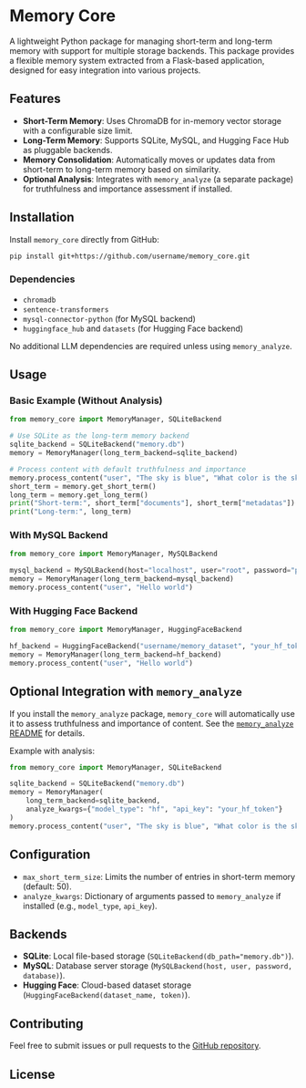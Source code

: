 # Memory Core

A lightweight Python package for managing short-term and long-term memory with support for multiple storage backends. This package provides a flexible memory system extracted from a Flask-based application, designed for easy integration into various projects.

## Features
- **Short-Term Memory**: Uses ChromaDB for in-memory vector storage with a configurable size limit.
- **Long-Term Memory**: Supports SQLite, MySQL, and Hugging Face Hub as pluggable backends.
- **Memory Consolidation**: Automatically moves or updates data from short-term to long-term memory based on similarity.
- **Optional Analysis**: Integrates with `memory_analyze` (a separate package) for truthfulness and importance assessment if installed.

## Installation

Install `memory_core` directly from GitHub:

```bash
pip install git+https://github.com/username/memory_core.git
```

### Dependencies
- `chromadb`
- `sentence-transformers`
- `mysql-connector-python` (for MySQL backend)
- `huggingface_hub` and `datasets` (for Hugging Face backend)

No additional LLM dependencies are required unless using `memory_analyze`.

## Usage

### Basic Example (Without Analysis)
```python
from memory_core import MemoryManager, SQLiteBackend

# Use SQLite as the long-term memory backend
sqlite_backend = SQLiteBackend("memory.db")
memory = MemoryManager(long_term_backend=sqlite_backend)

# Process content with default truthfulness and importance
memory.process_content("user", "The sky is blue", "What color is the sky?")
short_term = memory.get_short_term()
long_term = memory.get_long_term()
print("Short-term:", short_term["documents"], short_term["metadatas"])
print("Long-term:", long_term)
```

### With MySQL Backend
```python
from memory_core import MemoryManager, MySQLBackend

mysql_backend = MySQLBackend(host="localhost", user="root", password="password", database="memory")
memory = MemoryManager(long_term_backend=mysql_backend)
memory.process_content("user", "Hello world")
```

### With Hugging Face Backend
```python
from memory_core import MemoryManager, HuggingFaceBackend

hf_backend = HuggingFaceBackend("username/memory_dataset", "your_hf_token")
memory = MemoryManager(long_term_backend=hf_backend)
memory.process_content("user", "Hello world")
```

## Optional Integration with `memory_analyze`
If you install the `memory_analyze` package, `memory_core` will automatically use it to assess truthfulness and importance of content. See the [`memory_analyze` README](https://github.com/username/memory_analyze) for details.

Example with analysis:
```python
from memory_core import MemoryManager, SQLiteBackend

sqlite_backend = SQLiteBackend("memory.db")
memory = MemoryManager(
    long_term_backend=sqlite_backend,
    analyze_kwargs={"model_type": "hf", "api_key": "your_hf_token"}
)
memory.process_content("user", "The sky is blue", "What color is the sky?")
```

## Configuration
- `max_short_term_size`: Limits the number of entries in short-term memory (default: 50).
- `analyze_kwargs`: Dictionary of arguments passed to `memory_analyze` if installed (e.g., `model_type`, `api_key`).

## Backends
- **SQLite**: Local file-based storage (`SQLiteBackend(db_path="memory.db")`).
- **MySQL**: Database server storage (`MySQLBackend(host, user, password, database)`).
- **Hugging Face**: Cloud-based dataset storage (`HuggingFaceBackend(dataset_name, token)`).

## Contributing
Feel free to submit issues or pull requests to the [GitHub repository](https://github.com/username/memory_core).

## License
